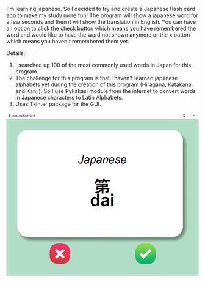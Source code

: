 I'm learning japanese. So I decided to try and create a Japanese flash card app to make my study more fun!
The program will show a japanese word for a few seconds and then it will show the translation in English. You can have an option to click the check button which means you have remembered the word and would like to have the word not shown anymore or the x button which means you haven't remembered them yet.

Details:
1. I searched up 100 of the most commonly used words in Japan for this program.
2. The challenge for this program is that I haven't learned japanese alphabets yet during the creation of this program (Hiragana, Katakana, and Kanji). So I use Pykakasi module from the internet to convert words in Japanese characters to Latin Alphabets.
3. Uses Tkinter package for the GUI.

![alt text](https://github.com/rizkyarchives/journey/blob/main/python/japanese-flashcard/output.png)
